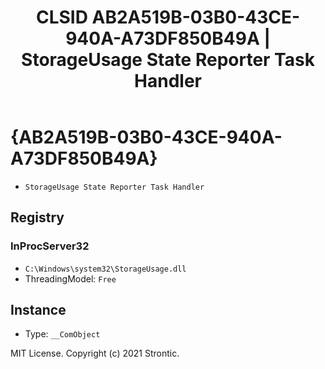 ﻿---
title: "CLSID AB2A519B-03B0-43CE-940A-A73DF850B49A | StorageUsage State Reporter Task Handler"
excerpt: What is COM-Object CLSID AB2A519B-03B0-43CE-940A-A73DF850B49A?
---

# {AB2A519B-03B0-43CE-940A-A73DF850B49A}

* `StorageUsage State Reporter Task Handler`

## Registry


### InProcServer32

* `C:\Windows\system32\StorageUsage.dll`
* ThreadingModel: `Free`

## Instance

* Type: `__ComObject`

MIT License. Copyright (c) 2021 Strontic.


